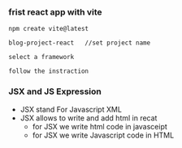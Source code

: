 ### frist react app with vite
```react
npm create vite@latest

blog-project-react   //set project name

select a framework

follow the instraction 

```

###  JSX and JS Expression
- JSX stand For Javascript XML
- JSX allows to write and add html in recat
  - for JSX we write html code in javasceipt
  - for JSX we write Javascript code in HTML
